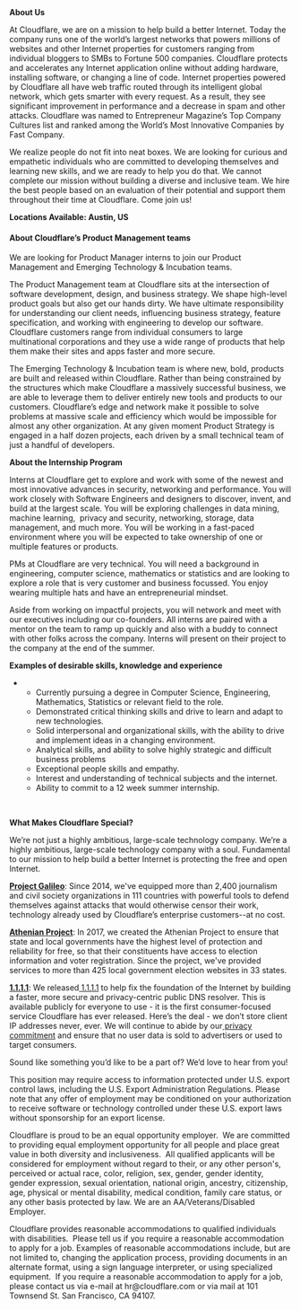 <div class="content-intro">
	<div><strong>About Us</strong></div>
	<div>
		<p>At Cloudflare, we are on a mission to help build a better Internet. Today the company runs one of the world’s largest networks that powers millions of websites and other Internet properties for customers ranging from individual bloggers to SMBs to Fortune 500 companies. Cloudflare protects and accelerates any Internet application online without adding hardware, installing software, or changing a line of code. Internet properties powered by Cloudflare all have web traffic routed through its intelligent global network, which gets smarter with every request. As a result, they see significant improvement in performance and a decrease in spam and other attacks. Cloudflare was named to Entrepreneur Magazine’s Top Company Cultures list and ranked among the World’s Most Innovative Companies by Fast Company.&nbsp;</p>
		<p><span style="font-weight: 400;">We realize people do not fit into neat boxes. We are looking for curious and empathetic individuals who are committed to developing themselves and learning new skills, and we are ready to help you do that. We cannot complete our mission without building a diverse and inclusive team. We hire the best people based on an evaluation of their potential and support them throughout their time at Cloudflare. Come join us!&nbsp;</span></p>
	</div>
</div>
<p><strong>Locations Available: Austin, US</strong></p>
<h4><strong>About Cloudflare’s Product Management teams</strong></h4>
<p>We are looking for Product Manager interns to join our Product Management and Emerging Technology &amp; Incubation teams.</p>
<p>The Product Management team at Cloudflare sits at the intersection of software development, design, and business strategy. We shape high-level product goals but also get our hands dirty. We have ultimate responsibility for understanding our client needs, influencing business strategy, feature specification, and working with engineering to develop our software. Cloudflare customers range from individual consumers to large multinational corporations and they use a wide range of products that help them make their sites and apps faster and more secure.&nbsp;</p>
<p>The Emerging Technology &amp; Incubation team is where new, bold, products are built and released within Cloudflare. Rather than being constrained by the structures which make Cloudflare a massively successful business, we are able to leverage them to deliver entirely new tools and products to our customers. Cloudflare’s edge and network make it possible to solve problems at massive scale and efficiency which would be impossible for almost any other organization. At any given moment Product Strategy is engaged in a half dozen projects, each driven by a small technical team of just a handful of developers.&nbsp;</p>
<p><strong>About the Internship Program</strong></p>
<p>Interns at Cloudflare get to explore and work with some of the newest and most innovative advances in security, networking and performance. You will work closely with Software Engineers and designers to discover, invent, and build at the largest scale. You will be exploring challenges in data mining, machine learning,&nbsp; privacy and security, networking, storage, data management, and much more. You will be working in a fast-paced environment where you will be expected to take ownership of one or multiple features or products.&nbsp;</p>
<p>PMs at Cloudflare are very technical. You will need a background in engineering, computer science, mathematics or statistics and are looking to explore a role that is very customer and business focussed. You enjoy wearing multiple hats and have an entrepreneurial mindset.</p>
<p>Aside from working on impactful projects, you will network and meet with our executives including our co-founders. All interns are paired with a mentor on the team to ramp up quickly and also with a buddy to connect with other folks across the company. Interns will present on their project to the company at the end of the summer.</p>
<p><strong>Examples of desirable skills, knowledge and experience</strong></p>
<ul>
	<li>
		<ul>
			<li>Currently pursuing a degree in Computer Science, Engineering, Mathematics, Statistics or relevant field to the role.</li>
			<li>Demonstrated critical thinking skills and drive to learn and adapt to new technologies.</li>
			<li>Solid interpersonal and organizational skills, with the ability to drive and implement ideas in a changing environment.</li>
			<li>Analytical skills, and ability to solve highly strategic and difficult business problems</li>
			<li>Exceptional people skills and empathy.</li>
			<li>Interest and understanding of technical subjects and the internet.</li>
			<li>Ability to commit to a 12 week summer internship.</li>
		</ul>
	</li>
</ul>
<p>&nbsp;</p>
<div class="content-conclusion">
	<p><strong>What Makes Cloudflare Special?</strong></p>
	<p><span style="font-weight: 400;">We’re not just a highly ambitious, large-scale technology company. We’re a highly ambitious, large-scale technology company with a soul. Fundamental to our mission to help build a better Internet is protecting the free and open Internet.</span></p>
	<p><a href="https://blog.cloudflare.com/protecting-free-expression-online/"><strong>Project Galileo</strong></a><span style="font-weight: 400;">: Since 2014, we've equipped more than 2,400 journalism and civil society organizations in 111 countries with powerful tools to defend themselves against attacks that would otherwise censor their work, technology already used by Cloudflare’s enterprise customers--at no cost.</span></p>
	<p><strong><a href="https://www.cloudflare.com/athenian/">Athenian Project</a></strong><span style="font-weight: 400;">: In 2017, we created the Athenian Project to ensure that state and local governments have the highest level of protection and reliability for free, so that their constituents have access to election information and voter registration. Since the project, we've provided services to more than 425 local government election websites in 33 states.</span></p>
	<p><a href="https://1.1.1.1/"><strong>1.1.1.1</strong></a><span style="font-weight: 400;">: We released</span><a href="https://1.1.1.1/"> <span style="font-weight: 400;">1.1.1.1</span></a><span style="font-weight: 400;"> to help fix the foundation of the Internet by building a faster, more secure and privacy-centric public DNS resolver. This is available publicly for everyone to use - it is the first consumer-focused service Cloudflare has ever released. Here’s the deal - we don’t store client IP addresses never, ever. We will continue to abide by our</span><a href="https://developers.cloudflare.com/1.1.1.1/privacy/public-dns-resolver"> privacy commitment</a><span style="font-weight: 400;"> and ensure that no user data is sold to advertisers or used to target consumers.</span></p>
	<p><span style="font-weight: 400;">Sound like something you’d like to be a part of? We’d love to hear from you!</span></p>
	<p><span style="font-weight: 400;">This position may require access to information protected under U.S. export control laws, including the U.S. Export Administration Regulations. Please note that any offer of employment may be conditioned on your authorization to receive software or technology controlled under these U.S. export laws without sponsorship for an export license.</span></p>
	<p><span style="font-weight: 400;">Cloudflare is proud to be an equal opportunity employer. &nbsp;We are committed to providing equal employment opportunity for all people and place great value in both diversity and inclusiveness. &nbsp;All qualified applicants will be considered for employment without regard to their, or any other person's, perceived or actual</span> <span style="font-weight: 400;">race, color, religion, sex, gender, gender identity, gender expression, sexual orientation, national origin, ancestry, citizenship, age, physical or mental disability, medical condition, family care status, or any other basis protected by law. </span><span style="font-weight: 400;">We are an AA/Veterans/Disabled Employer.</span></p>
	<p><span style="font-weight: 400;">Cloudflare provides reasonable accommodations to qualified individuals with disabilities. &nbsp;Please tell us if you require a reasonable accommodation to apply for a job. Examples of reasonable accommodations include, but are not limited to, changing the application process, providing documents in an alternate format, using a sign language interpreter, or using specialized equipment. &nbsp;If you require a reasonable accommodation to apply for a job, please contact us via e-mail at </span><span style="font-weight: 400;">hr@cloudflare.com</span><span style="font-weight: 400;"> or via mail at 101 Townsend St. San Francisco, CA 94107.</span></p>
</div>